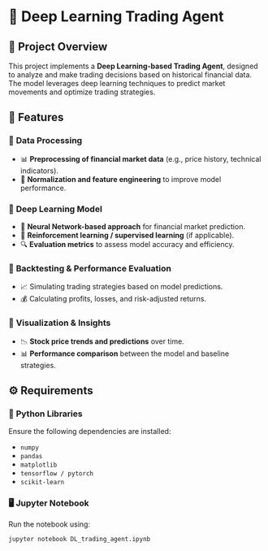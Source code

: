 # 🤖 Deep Learning Trading Agent

## 📌 Project Overview  

This project implements a **Deep Learning-based Trading Agent**, designed to analyze and make trading decisions based on historical financial data. The model leverages deep learning techniques to predict market movements and optimize trading strategies.

## 🚀 Features  

### 🔹 **Data Processing**  
- 📊 **Preprocessing of financial market data** (e.g., price history, technical indicators).  
- 🔄 **Normalization and feature engineering** to improve model performance.  

### 🔹 **Deep Learning Model**  
- 🧠 **Neural Network-based approach** for financial market prediction.  
- 🎯 **Reinforcement learning / supervised learning** (if applicable).  
- 🔍 **Evaluation metrics** to assess model accuracy and efficiency.  

### 🔹 **Backtesting & Performance Evaluation**  
- 📈 Simulating trading strategies based on model predictions.  
- 💰 Calculating profits, losses, and risk-adjusted returns.  

### 🔹 **Visualization & Insights**  
- 📉 **Stock price trends and predictions** over time.  
- 📊 **Performance comparison** between the model and baseline strategies.  

## ⚙️ Requirements  

### 🐍 **Python Libraries**  
Ensure the following dependencies are installed:  
- `numpy`  
- `pandas`  
- `matplotlib`  
- `tensorflow / pytorch`  
- `scikit-learn`  

### 🖥️ **Jupyter Notebook**  
Run the notebook using:  
```sh
jupyter notebook DL_trading_agent.ipynb
